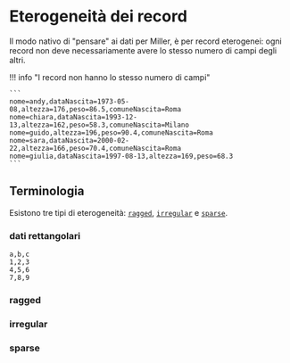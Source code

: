 # Eterogeneità dei record

Il modo nativo di "pensare" ai dati per Miller, è per record eterogenei: ogni record non deve necessariamente avere lo stesso numero di campi degli altri.

!!! info "I record non hanno lo stesso numero di campi"

    ```
    nome=andy,dataNascita=1973-05-08,altezza=176,peso=86.5,comuneNascita=Roma
    nome=chiara,dataNascita=1993-12-13,altezza=162,peso=58.3,comuneNascita=Milano
    nome=guido,altezza=196,peso=90.4,comuneNascita=Roma
    nome=sara,dataNascita=2000-02-22,altezza=166,peso=70.4,comuneNascita=Roma
    nome=giulia,dataNascita=1997-08-13,altezza=169,peso=68.3
    ```

## Terminologia

Esistono tre tipi di eterogeneità: [`ragged`](#ragged), [`irregular`](#irregular) e [`sparse`](#sparse).

### dati rettangolari

```
a,b,c
1,2,3
4,5,6
7,8,9
```

### ragged

### irregular

### sparse
